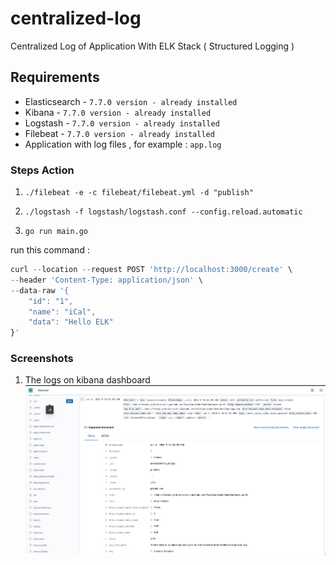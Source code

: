 # centralized-log
Centralized Log of Application With ELK Stack ( Structured Logging )

## Requirements

* Elasticsearch - `7.7.0 version - already installed`
* Kibana - `7.7.0 version - already installed`
* Logstash - `7.7.0 version - already installed`
* Filebeat - `7.7.0 version - already installed`
* Application with log files , for example : `app.log`


### Steps Action

1. `./filebeat -e -c filebeat/filebeat.yml -d "publish"`

2. `./logstash -f logstash/logstash.conf --config.reload.automatic`

3. `go run main.go`


run this command : 
```javascript
curl --location --request POST 'http://localhost:3000/create' \
--header 'Content-Type: application/json' \
--data-raw '{
	"id": "1",
	"name": "iCal",
	"data": "Hello ELK"
}'
```


### Screenshots

1. The logs on kibana dashboard
![logs](https://github.com/faizalpribadi/centralized-log/blob/master/images/kibana-logs.png)
